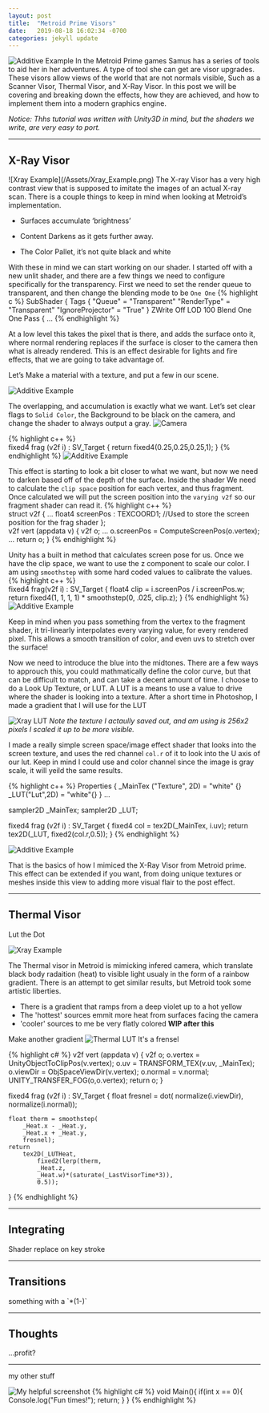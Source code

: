 ```yaml
---
layout: post
title:  "Metroid Prime Visors"
date:   2019-08-18 16:02:34 -0700
categories: jekyll update
---
```


![Additive Example](/Assets/Metroid_Header.png)
In the Metroid Prime games Samus has a series of tools to aid her in her adventures. A type of tool she can get are visor upgrades. These visors allow views of the world that are not normals visible, Such as a Scanner Visor, Thermal Visor, and X-Ray Visor. In this post we will be covering and breaking down the effects, how they are achieved, and how to implement them into a modern graphics engine.

<i>Notice: Thhs tutorial was written with Unity3D in mind, but the shaders we write, are very easy to port.</i>

---
<h2>X-Ray Visor</h2>
![Xray Example](/Assets/Xray_Example.png)
The X-ray Visor has a very high contrast view that is supposed to imitate the images of an actual X-ray scan. There is a couple things to keep in mind when looking at Metroid’s implementation. 

* Surfaces accumulate ‘brightness’

* Content Darkens as it gets further away.

* The Color Pallet, it’s not quite black and white

With these in mind we can start working on our shader. I started off with a new unlit shader, and there are a few things we need to configure specifically for the transparency. First we need to set the render queue to transparent, and then change the blending mode to be `One One`
{% highlight c %}
SubShader
{
    Tags { "Queue" = "Transparent" "RenderType" = "Transparent" "IgnoreProjector" = "True" }
    ZWrite Off
    LOD 100
    Blend One One
    Pass
    {
    ...
{% endhighlight %}

At a low level this takes the pixel that is there, and adds the surface onto it, where normal rendering replaces if the surface is closer to the camera then what is already rendered. This is an effect desirable for lights and fire effects, that we are going to take advantage of.

Let’s Make a material with a texture, and put a few in our scene.

![Additive Example](/Assets/Xray_additiveTest.gif)

The overlapping, and accumulation is exactly what we want. Let’s set clear flags to `Solid Color`, the Background to be black on the camera, and change the shader to always output a gray.
![Camera](/Assets/CameraBackgroundSettings.png)

{% highlight c++ %}            
fixed4 frag (v2f i) : SV_Target
{
    return fixed4(0.25,0.25,0.25,1);
}
{% endhighlight %}
![Additive Example](/Assets/Xray_additiveTest2.gif)

This effect is starting to look a bit closer to what we want, but now we need to darken based off of the depth of the surface. Inside the shader We need to calculate the `clip space` position for each vertex, and thus fragment. Once calculated we will put the screen position into the `varying v2f` so our fragment shader can read it. 
{% highlight c++ %}      
struct v2f
{
    ...
    float4 screenPos : TEXCOORD1; //Used to store the screen position for the frag shader
};      
v2f vert (appdata v)
{
    v2f o;
    ...
    o.screenPos = ComputeScreenPos(o.vertex);
    ...
    return o;
}
{% endhighlight %}

Unity has a built in method that calculates screen pose for us. Once we have the clip space, we want to use the z component to scale our color. I am using `smoothstep` with some hard coded values to calibrate the values.
{% highlight c++ %}            
fixed4 frag(v2f i) : SV_Target
{
    float4 clip = i.screenPos / i.screenPos.w;
    return fixed4(1, 1, 1, 1) * smoothstep(0, .025, clip.z);
}
{% endhighlight %}
![Additive Example](/Assets/Xray_additiveTest3.gif)

Keep in mind when you pass something from the vertex to the fragment shader, it tri-linearly interpolates every varying value, for every rendered pixel. This allows a smooth transition of color, and even uvs to stretch over the surface!

Now we need to introduce the blue into the midtones. There are a few ways to approuch this, you could mathmatically define the color curve, but that can be difficult to match, and can take a decent amount of time. I choose to do a Look Up Texture, or LUT. A LUT is a means to use a value to drive where the shader is looking into a texture. After a short time in Photoshop, I made a gradient that I will use for the LUT

![Xray LUT](/Assets/xray_LUT.png)
<i>Note the texture I actaully saved out, and am using is 256x2 pixels I scaled it up to be more visible.</i>

I made a really simple screen space/image effect shader that looks into the screen texture, and uses the red channel `col.r` of it to look into the U axis of our lut. Keep in mind I could use and color channel since the image is gray scale, it will yeild the same results.

{% highlight c++ %}
Properties
{
    _MainTex ("Texture", 2D) = "white" {}
    _LUT("Lut",2D) = "white"{}
}
...

sampler2D _MainTex;
sampler2D _LUT;

fixed4 frag (v2f i) : SV_Target
{
    fixed4 col = tex2D(_MainTex, i.uv);
    return tex2D(_LUT, fixed2(col.r,0.5));
}
{% endhighlight %}

![Additive Example](/Assets/Xray_additiveTest4.gif)

That is the basics of how I mimiced the X-Ray Visor from Metroid prime. This effect can be extended if you want, from doing unique textures or meshes inside this view to adding more visual flair to the post effect.

---
<h2>Thermal Visor</h2>
Lut the Dot

![Xray Example](/Assets/Thermal_Example.png)

The Thermal visor in Metroid is mimicking infered camera, which translate black body radaition (heat) to visible light usualy in the form of a rainbow gradient. There is an attempt to get similar results, but Metroid took some artistic liberties.

 - There is a gradient that ramps from a deep violet up to a hot yellow
 - The 'hottest' sources emmit more heat from surfaces facing the camera
 - 'cooler' sources to me be very flatly colored
<B> WIP after this</B>

Make another gradient
![Thermal LUT](/Assets/Thermal_LUT.png)
It's a frensel

{% highlight c# %}
v2f vert (appdata v)
{
    v2f o;
    o.vertex = UnityObjectToClipPos(v.vertex);
    o.uv = TRANSFORM_TEX(v.uv, _MainTex);
    o.viewDir = ObjSpaceViewDir(v.vertex);
    o.normal = v.normal;
    UNITY_TRANSFER_FOG(o,o.vertex);
    return o;
}

fixed4 frag (v2f i) : SV_Target
{
    float fresnel = dot(
        normalize(i.viewDir), 
        normalize(i.normal));

    float therm = smoothstep(
        _Heat.x - _Heat.y,
        _Heat.x + _Heat.y,
        fresnel);
    return 
        tex2D(_LUTHeat,
            fixed2(lerp(therm,
            _Heat.z,
            _Heat.w)*(saturate(_LastVisorTime*3)),
            0.5));
}
{% endhighlight %}

---
<h2>Integrating</h2>
Shader replace on key stroke

---
<h2>Transitions</h2>
something with a `*(1-)`

---
<h2>Thoughts</h2>
...profit?

---
my other stuff

![My helpful screenshot](/Assets/OffRegister_test_4.gif)
{% highlight c# %}
void Main(){
    if(int x == 0){
        Console.log("Fun times!");
        return;
    }
}
{% endhighlight %}
